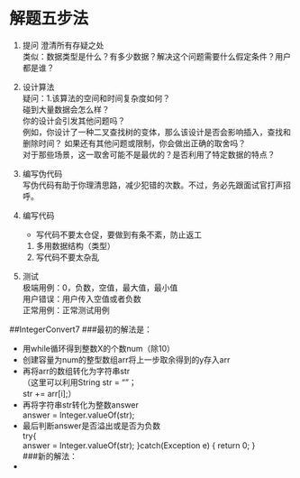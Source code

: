 # 解题五步法
   
 1. 提问 澄清所有存疑之处  
  类似：数据类型是什么？有多少数据？解决这个问题需要什么假定条件？用户都是谁？
  
 2. 设计算法  
  疑问：1.该算法的空间和时间复杂度如何？  
  碰到大量数据会怎么样？  
  你的设计会引发其他问题吗？  
  例如，你设计了一种二叉查找树的变体，那么该设计是否会影响插入，查找和删除时间？
  如果还有其他问题或限制，你会做出正确的取舍吗？  
  对于那些场景，这一取舍可能不是最优的？是否利用了特定数据的特点？

 3. 编写伪代码    
  写伪代码有助于你理清思路，减少犯错的次数。不过，务必先跟面试官打声招呼。
 4. 编写代码   
    - 写代码不要太仓促，要做到有条不紊，防止返工     
    1. 多用数据结构（类型）
    2. 写代码不要太杂乱
 5. 测试  
  极端用例：0，负数，空值，最大值，最小值    
  用户错误：用户传入空值或者负数    
  正常用例：正常测试用例
  
  
 ##IntegerConvert7
 ###最初的解法是：    
 +  用while循环得到整数X的个数num（除10）
 +  创建容量为num的整型数组arr将上一步取余得到的y存入arr
 +  再将arr的数组转化为字符串str  
    （这里可以利用String str = “”；  
                str += arr[i];）
 +  再将字符串str转化为整数answer  
     answer = Integer.valueOf(str);
 +  最后判断answer是否溢出或是否为负数  
 try{  
           answer = Integer.valueOf(str);
          }catch(Exception e)  {
              return 0;
          }  
 ###新的解法：
 +  
 
 
 
                
 
     